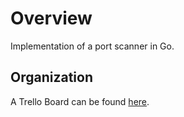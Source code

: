 # Overview

Implementation of a port scanner in Go.

## Organization

A Trello Board can be found [here](https://trello.com/b/opzPa3fd/port-scanner).
